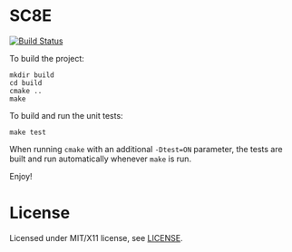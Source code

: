SC8E
====

[![Build Status](https://travis-ci.org/lejar/SC8E.png?branch=master)](https://travis-ci.org/lejar/SC8E)

To build the project:

```
mkdir build
cd build
cmake ..
make
```

To build and run the unit tests:

```
make test
```

When running `cmake` with an additional `-Dtest=ON` parameter, the tests are
built and run automatically whenever `make` is run.

Enjoy!

License
=======

Licensed under MIT/X11 license, see [LICENSE](https://github.com/lejar/SC8E/blob/qtIntegration/LICENSE).

